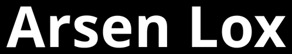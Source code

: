 <!DOCTYPE html>
<html lang="ru">
<head>
  <meta charset="utf-8" />
  <meta name="viewport" content="width=device-width,initial-scale=1" />
  <title>Arsen Lox</title>
  <style>
    :root { color-scheme: dark; }
    html, body { height: 100%; margin: 0; }
    body {
      display: flex;
      align-items: center;
      justify-content: center;
      background: #000;
      color: #fff;
      text-align: center;
      font: 700 clamp(28px, 8vw, 96px)/1.1 system-ui, -apple-system, "Segoe UI",
            Roboto, Arial, "Helvetica Neue", sans-serif;
      letter-spacing: .02em;
    }
    h1 { margin: 0; }
  </style>
</head>
<body>
  <h1>Arsen Lox</h1>
</body>
</html>
